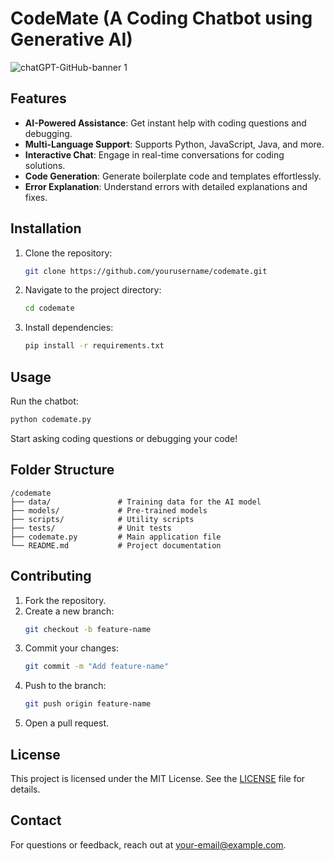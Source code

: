 # CodeMate (A Coding Chatbot using Generative AI)
![chatGPT-GitHub-banner 1](https://github.com/user-attachments/assets/d42d56be-4d66-4cbb-9a69-483ca5b87010)

## Features
- **AI-Powered Assistance**: Get instant help with coding questions and debugging.
- **Multi-Language Support**: Supports Python, JavaScript, Java, and more.
- **Interactive Chat**: Engage in real-time conversations for coding solutions.
- **Code Generation**: Generate boilerplate code and templates effortlessly.
- **Error Explanation**: Understand errors with detailed explanations and fixes.

## Installation
1. Clone the repository:
    ```bash
    git clone https://github.com/yourusername/codemate.git
    ```
2. Navigate to the project directory:
    ```bash
    cd codemate
    ```
3. Install dependencies:
    ```bash
    pip install -r requirements.txt
    ```

## Usage
Run the chatbot:
```bash
python codemate.py
```
Start asking coding questions or debugging your code!

## Folder Structure
```
/codemate
├── data/               # Training data for the AI model
├── models/             # Pre-trained models
├── scripts/            # Utility scripts
├── tests/              # Unit tests
├── codemate.py         # Main application file
└── README.md           # Project documentation
```

## Contributing
1. Fork the repository.
2. Create a new branch:
    ```bash
    git checkout -b feature-name
    ```
3. Commit your changes:
    ```bash
    git commit -m "Add feature-name"
    ```
4. Push to the branch:
    ```bash
    git push origin feature-name
    ```
5. Open a pull request.

## License
This project is licensed under the MIT License. See the [LICENSE](LICENSE) file for details.

## Contact
For questions or feedback, reach out at [your-email@example.com](mailto:your-email@example.com).
